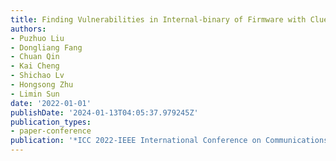 ```yaml
---
title: Finding Vulnerabilities in Internal-binary of Firmware with Clues
authors:
- Puzhuo Liu
- Dongliang Fang
- Chuan Qin
- Kai Cheng
- Shichao Lv
- Hongsong Zhu
- Limin Sun
date: '2022-01-01'
publishDate: '2024-01-13T04:05:37.979245Z'
publication_types:
- paper-conference
publication: '*ICC 2022-IEEE International Conference on Communications*'
---
```

